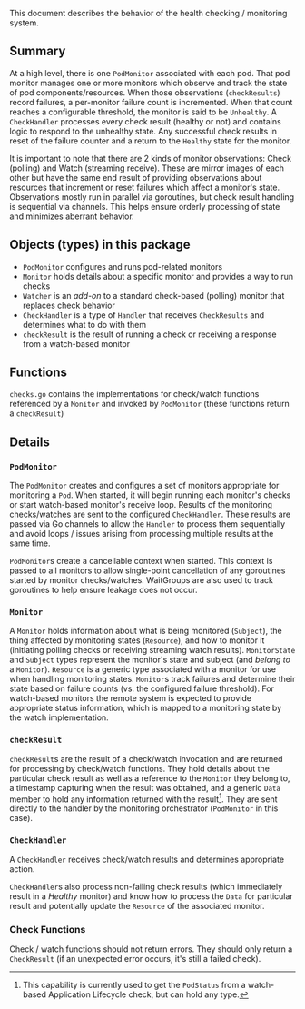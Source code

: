 This document describes the behavior of the health checking / monitoring system.

## Summary
At a high level, there is one `PodMonitor` associated with each pod.  That pod monitor manages one or more monitors which observe and track the state of pod components/resources.  When those observations (`checkResults`) record failures, a per-monitor failure count is incremented.  When that count reaches a configurable threshold, the monitor is said to be `Unhealthy`.  A `CheckHandler` processes every check result (healthy or not) and contains logic to respond to the unhealthy state.  Any successful check results in reset of the failure counter and a return to the `Healthy` state for the monitor.

It is important to note that there are 2 kinds of monitor observations: Check (polling) and Watch (streaming receive).  These are mirror images of each other but have the same end result of providing observations about resources that increment or reset failures which affect a monitor's state.  Observations mostly run in parallel via goroutines, but check result handling is sequential via channels.  This helps ensure orderly processing of state and minimizes aberrant behavior.

## Objects (types) in this package

- `PodMonitor` configures and runs pod-related monitors
- `Monitor` holds details about a specific monitor and provides a way to run checks
- `Watcher` is an _add-on_ to a standard check-based (polling) monitor that replaces check behavior
- `CheckHandler` is a type of `Handler` that receives `CheckResults` and determines what to do with them
- `checkResult` is the result of running a check or receiving a response from a watch-based monitor

## Functions
`checks.go` contains the implementations for check/watch functions referenced by a `Monitor` and invoked by `PodMonitor` (these functions return a `checkResult`)

## Details

### `PodMonitor`
The `PodMonitor` creates and configures a set of monitors appropriate for monitoring a `Pod`.  When started, it will begin running each monitor's checks or start watch-based monitor's receive loop.  Results of the monitoring checks/watches are sent to the configured `CheckHandler`.  These results are passed via Go channels to allow the `Handler` to process them sequentially and avoid loops / issues arising from processing multiple results at the same time.

`PodMonitor`s create a cancellable context when started.  This context is passed to all monitors to allow single-point cancellation of any goroutines started by monitor checks/watches.  WaitGroups are also used to track goroutines to help ensure leakage does not occur.

### `Monitor`
A `Monitor` holds information about what is being monitored (`Subject`), the thing affected by monitoring states (`Resource`), and how to monitor it (initiating polling checks or receiving streaming watch results).  `MonitorState` and `Subject` types represent the monitor's state and subject (and _belong to_ a `Monitor`).  `Resource` is a generic type associated with a monitor for use when handling monitoring states. `Monitor`s track failures and determine their state based on failure counts (vs. the configured failure threshold).  For watch-based monitors the remote system is expected to provide appropriate status information, which is mapped to a monitoring state by the watch implementation.

### `checkResult`
`checkResult`s are the result of a check/watch invocation and are returned for processing by check/watch functions.  They hold details about the particular check result as well as a reference to the `Monitor` they belong to, a timestamp capturing when the result was obtained, and a generic `Data` member to hold any information returned with the result[^1].  They are sent directly to the handler by the monitoring orchestrator (`PodMonitor` in this case).

### `CheckHandler`
A `CheckHandler` receives check/watch results and determines appropriate action.

`CheckHandler`s also process non-failing check results (which immediately result in a _Healthy_ monitor) and know how to process the `Data` for particular result and potentially update the `Resource` of the associated monitor.

### Check Functions
Check / watch functions should not return errors.  They should only return a `CheckResult` (if an unexpected error occurs, it's still a failed check).

[^1]: This capability is currently used to get the `PodStatus` from a watch-based Application Lifecycle check, but can hold any type.